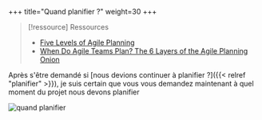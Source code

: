 +++
title="Quand planifier ?"
weight=30
+++

> [!ressource] Ressources
> - [Five Levels of Agile Planning](https://web.archive.org/web/20161014123744/http://agileatlas.org/articles/item/five-levels-of-agile-planning)
> - [When Do Agile Teams Plan? The 6 Layers of the Agile Planning Onion ](https://youtu.be/yQly_uuwlRY)

Après s'être demandé si [nous devions continuer à planifier ?]({{< relref "planifier" >}}), je suis certain que vous vous demandez maintenant à quel moment du projet nous devons planifier

![quand planifier](quand_planifier.png)
